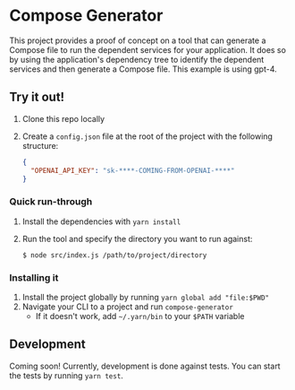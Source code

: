 # Compose Generator

This project provides a proof of concept on a tool that can generate a Compose file to run the dependent services for your application. It does so by using the application's dependency tree to identify the dependent services and then generate a Compose file. This example is using gpt-4.

## Try it out!

1. Clone this repo locally

2. Create a `config.json` file at the root of the project with the following structure:

    ```json
    {
      "OPENAI_API_KEY": "sk-****-COMING-FROM-OPENAI-****"
    }
    ```


### Quick run-through

1. Install the dependencies with `yarn install`
2. Run the tool and specify the directory you want to run against:

    ```console
    $ node src/index.js /path/to/project/directory
    ```


### Installing it

1. Install the project globally by running `yarn global add "file:$PWD"`
2. Navigate your CLI to a project and run `compose-generator`
    - If it doesn't work, add `~/.yarn/bin` to your `$PATH` variable

## Development

Coming soon! Currently, development is done against tests. You can start the tests by running `yarn test`.